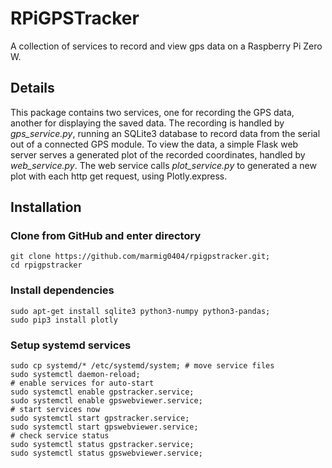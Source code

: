 # RPiGPSTracker

A collection of services to record and view gps data on a Raspberry Pi Zero W.

## Details

This package contains two services, one for recording the GPS data, another for displaying the saved data. The recording is handled by *gps_service.py*, running an SQLite3 database to record data from the serial out of a connected GPS module. To view the data, a simple Flask web server serves a generated plot of the recorded coordinates, handled by *web_service.py*. The web service calls *plot_service.py* to generated a new plot with each http get request, using Plotly.express.

## Installation

### Clone from GitHub and enter directory

    git clone https://github.com/marmig0404/rpigpstracker.git;
    cd rpigpstracker

### Install dependencies

    sudo apt-get install sqlite3 python3-numpy python3-pandas;
    sudo pip3 install plotly

### Setup systemd services

    sudo cp systemd/* /etc/systemd/system; # move service files
    sudo systemctl daemon-reload;
    # enable services for auto-start
    sudo systemctl enable gpstracker.service;
    sudo systemctl enable gpswebviewer.service;
    # start services now
    sudo systemctl start gpstracker.service;
    sudo systemctl start gpswebviewer.service;
    # check service status
    sudo systemctl status gpstracker.service;
    sudo systemctl status gpswebviewer.service;
